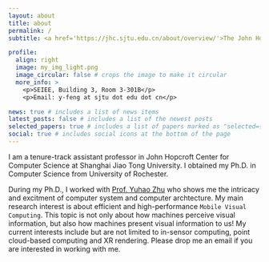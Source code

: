 ```yaml
---
layout: about
title: about
permalink: /
subtitle: <a href='https://jhc.sjtu.edu.cn/about/overview/'>The John Hopcroft Center for Computer Science</a>@SJTU. Shanghai.

profile:
  align: right
  image: my_img_light.png
  image_circular: false # crops the image to make it circular
  more_info: >
    <p>SEIEE, Building 3, Room 3-301B</p>
    <p>Email: y-feng at sjtu dot edu dot cn</p>

news: true # includes a list of news items
latest_posts: false # includes a list of the newest posts
selected_papers: true # includes a list of papers marked as "selected={true}"
social: true # includes social icons at the bottom of the page
---
```


I am a tenure-track assistant professor in John Hopcroft Center for Computer Science at Shanghai Jiao Tong University. I obtained my Ph.D. in Computer Science from University of Rochester.

During my Ph.D., I worked with [Prof. Yuhao Zhu](https://yuhaozhu.com/) who shows me the intricacy and excitment of computer system and computer archtecture. My main research interest is about efficient and high-performance `Mobile Visual Computing`. This topic is not only about how machines perceive visual information, but also how machines present visual information to us! My current interests include but are not limited to in-sensor computing, point cloud-based computing and XR rendering. Please drop me an email if you are interested in working with me. 

